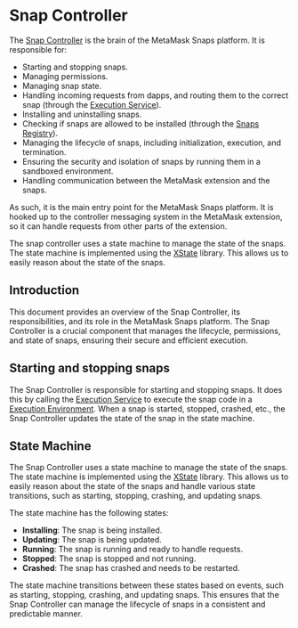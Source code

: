 # Snap Controller

The [Snap Controller] is the brain of the MetaMask Snaps platform. It is
responsible for:

- Starting and stopping snaps.
- Managing permissions.
- Managing snap state.
- Handling incoming requests from dapps, and routing them to the correct
  snap (through the [Execution Service]).
- Installing and uninstalling snaps.
- Checking if snaps are allowed to be installed (through the [Snaps Registry]).
- Managing the lifecycle of snaps, including initialization, execution, and termination.
- Ensuring the security and isolation of snaps by running them in a sandboxed environment.
- Handling communication between the MetaMask extension and the snaps.

As such, it is the main entry point for the MetaMask Snaps platform. It is
hooked up to the controller messaging system in the MetaMask extension, so it
can handle requests from other parts of the extension.

The snap controller uses a state machine to manage the state of the snaps. The
state machine is implemented using the [XState] library. This allows us to
easily reason about the state of the snaps.

## Introduction

This document provides an overview of the Snap Controller, its responsibilities, and its role in the MetaMask Snaps platform. The Snap Controller is a crucial component that manages the lifecycle, permissions, and state of snaps, ensuring their secure and efficient execution.

## Starting and stopping snaps

The Snap Controller is responsible for starting and stopping snaps. It does
this by calling the [Execution Service] to execute the snap code in a
[Execution Environment]. When a snap is started, stopped, crashed, etc., the
Snap Controller updates the state of the snap in the state machine.

## State Machine

The Snap Controller uses a state machine to manage the state of the snaps. The state machine is implemented using the [XState] library. This allows us to easily reason about the state of the snaps and handle various state transitions, such as starting, stopping, crashing, and updating snaps.

The state machine has the following states:

- **Installing**: The snap is being installed.
- **Updating**: The snap is being updated.
- **Running**: The snap is running and ready to handle requests.
- **Stopped**: The snap is stopped and not running.
- **Crashed**: The snap has crashed and needs to be restarted.

The state machine transitions between these states based on events, such as starting, stopping, crashing, and updating snaps. This ensures that the Snap Controller can manage the lifecycle of snaps in a consistent and predictable manner.

[snap controller]: ../../../packages/snaps-controllers/src/snaps/SnapController.ts
[execution service]: ./execution-service.md
[execution environment]: ../../../packages/snaps-execution-environments/src/common/BaseSnapExecutor.ts
[xstate]: https://xstate.js.org/
[snaps registry]: ./snaps-registry.md
